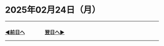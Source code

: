 # 2025年02月24日（月）

---

### [◀️前日へ](https://github.com/yuasys/chatty-journal/blob/main/2025/02/2025-02-23.md)&emsp;&emsp;&emsp;&emsp;[翌日へ▶️](https://github.com/yuasys/chatty-journal/blob/main/2025/02/2025-02-25.md)

---
